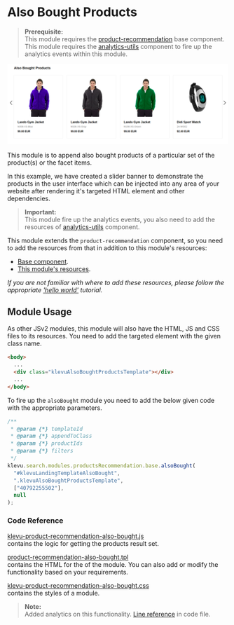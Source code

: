 # Also Bought Products

> **Prerequisite:**  
> This module requires the [product-recommendation](/components/product-recommendation) base component.  
> This module requires the [analytics-utils](/components/analytics-utils) component to fire up the analytics events within this module.

![Also Bought Products Banner](/modules/product-recommendation/images/prc-also-bought.png)

This module is to append also bought products of a particular set of the product(s) or the facet items.

In this example, we have created a slider banner to demonstrate the products in the user interface which can be injected into any area of your website after rendering it's targeted HTML element and other dependencies.

> **Important:**  
> This module fire up the analytics events, you also need to add the resources of [analytics-utils](/components/analytics-utils/resources) component.

This module extends the `product-recommendation` component, so you need to add the resources from that in addition to this module's resources:

- [Base component](/components/product-recommendation/resources).
- [This module's resources](/modules/product-recommendation/also-bought/resources).

_If you are not familiar with where to add these resources,
please follow the appropriate ['hello world'](/getting-started/1-hello-world) tutorial._

## Module Usage

As other JSv2 modules, this module will also have the HTML, JS and CSS files to its resources. You need to add the targeted element with the given class name.

```html
<body>
  ...
  <div class="klevuAlsoBoughtProductsTemplate"></div>
  ...
</body>
```

To fire up the `alsoBought` module you need to add the below given code with the appropriate parameters.

```javascript
/**
 * @param {*} templateId
 * @param {*} appendToClass
 * @param {*} productIds
 * @param {*} filters
 */
klevu.search.modules.productsRecommendation.base.alsoBought(
  "#klevuLandingTemplateAlsoBought",
  ".klevuAlsoBoughtProductsTemplate",
  ["40792255502"],
  null
);
```

### Code Reference

[klevu-product-recommendation-also-bought.js](/modules/product-recommendation/also-bought/resources/assets/js/klevu-product-recommendation-also-bought.js)  
contains the logic for getting the products result set.

[product-recommendation-also-bought.tpl](/modules/product-recommendation/also-bought/resources/templates/product-recommendation-also-bought.tpl)  
contains the HTML for the of the module. You can also add or modify the functionality based on your requirements.

[klevu-product-recommendation-also-bought.css](/modules/product-recommendation/also-bought/resources/assets/css/klevu-product-recommendation-also-bought.css)  
contains the styles of a module.

> **Note:**  
> Added analytics on this functionality. [Line reference](//modules/product-recommendation/also-bought/resources/assets/js/klevu-product-recommendation-also-bought.js#L96) in code file.

